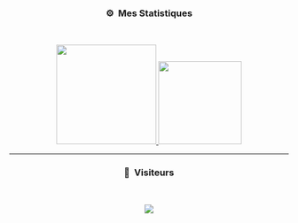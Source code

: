 ### <p align="center">⚙️ &nbsp;Mes Statistiques</p>
<br>
<p align="center">
<a href="https://github.com/mioultigaming">
  <img height="180em" src="https://github-readme-stats-eight-theta.vercel.app/api?username=mioultigaming&show_icons=true&theme=react&include_all_commits=true&locale=fr"/>
  <img height="150em" src="https://github-readme-stats-eight-theta.vercel.app/api/top-langs/?username=mioultigaming&layout=compact&langs_count=8&theme=react&locale=fr"/>
</a>
  
</p>

-----

### <p align="center">👀 &nbsp;Visiteurs</p>
<br>
<p align="center">
  <img src="https://profile-counter.glitch.me/mioultigaming/count.svg" />
</p>
